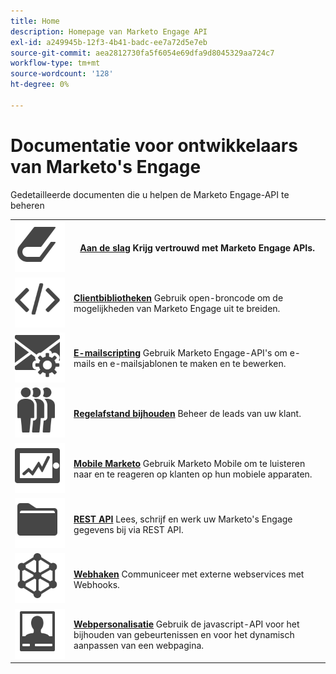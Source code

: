 ```yaml
---
title: Home
description: Homepage van Marketo Engage API
exl-id: a249945b-12f3-4b41-badc-ee7a72d5e7eb
source-git-commit: aea2812730fa5f6054e69dfa9d8045329aa724c7
workflow-type: tm+mt
source-wordcount: '128'
ht-degree: 0%

---
```


# Documentatie voor ontwikkelaars van Marketo&#39;s Engage

Gedetailleerde documenten die u helpen de Marketo Engage-API te beheren

<table>
<tbody>
<tr>
<th><img src="assets/Smock_Book_18_N.svg" alt="Aan de slag"></th>
<th><a href="getting-started.md"><strong>Aan de slag</strong></a>  Krijg vertrouwd met Marketo Engage APIs.</th>
</tr>
<tr>
<td><img src="assets/Smock_Code_18_N.svg" alt="Clientbibliotheken"></td>
<td><a href="https://github.com/Marketo/Community-Supported-Client-Libraries"><strong>Clientbibliotheken</strong></a> Gebruik open-broncode om de mogelijkheden van Marketo Engage uit te breiden.</td>
</tr>
<tr>
<td><img src="assets/Smock_EmailGear_18_N.svg" alt="E-mailscripting"></td>
<td><a href="rest-api/emails.md"><strong>E-mailscripting</strong></a> Gebruik Marketo Engage-API's om e-mails en e-mailsjablonen te maken en te bewerken.</td>
</tr>
<tr>
<td><img src="assets/Smock_PeopleGroup_18_N.svg" alt="Regelafstand bijhouden"></td>
<td><a href="javascript-api/lead-tracking.md"><strong>Regelafstand bijhouden</strong></a> Beheer de leads van uw klant.</td>
</tr>
<tr>
<td><img src="assets/Smock_MobileServices_18_N.svg" alt="Mobile Marketo"></td>
<td><a href="mobile/mobile.md"><strong>Mobile Marketo</strong></a> Gebruik Marketo Mobile om te luisteren naar en te reageren op klanten op hun mobiele apparaten.</td>
</tr>
<tr>
<td><img src="assets/Smock_AppleFiles_18_N.svg" alt="REST API's"></td>
<td><a href="https://developer.adobe.com/marketo-apis/"><strong>REST API</strong></a> Lees, schrijf en werk uw Marketo's Engage gegevens bij via REST API.</td>
</tr>
<tr>
<td><img src="assets/Smock_SocialNetwork_18_N.svg" alt="Webhaken"></td>
<td><a href="webhooks/webhooks.md"><strong>Webhaken</strong></a> Communiceer met externe webservices met Webhooks.</td>
</tr>
<tr>
<td><img src="assets/Smock_PersonalizationField_18_N.svg" alt="Webpersonalisatie"></td>
<td><a href="javascript-api/web-personalization.md"><strong>Webpersonalisatie</strong></a> Gebruik de javascript-API voor het bijhouden van gebeurtenissen en voor het dynamisch aanpassen van een webpagina.</td>
</tr>
</tbody>
</table>
